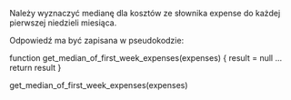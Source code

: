 Należy wyznaczyć medianę dla kosztów ze słownika expense do każdej pierwszej niedzieli miesiąca.

Odpowiedź  ma być zapisana w pseudokodzie:

function get_median_of_first_week_expenses(expenses) {
    result = null
    ...
    return result
}

get_median_of_first_week_expenses(expenses)